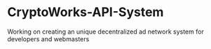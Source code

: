 # CryptoWorks-API-System
Working on creating an unique decentralized ad network system for developers and webmasters

